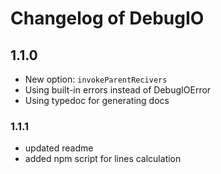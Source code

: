 # Changelog of DebugIO
## 1.1.0
* New option: `invokeParentRecivers`
* Using built-in errors instead of DebugIOError
* Using typedoc for generating docs
### 1.1.1
* updated readme
* added npm script for lines calculation
